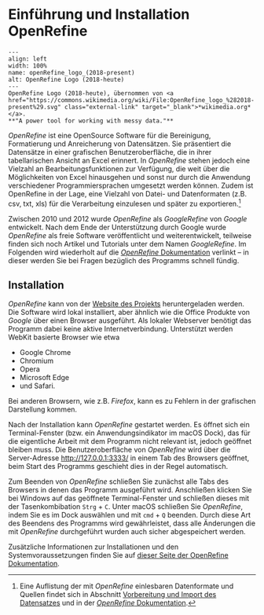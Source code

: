 # Einführung und Installation OpenRefine
```{figure} ../../assets/bereinigung/openRefine/einführung/OpenRefine_logo_(2018-present).svg
---
align: left
width: 100%
name: openRefine_logo_(2018-present)
alt: OpenRefine Logo (2018-heute)
---
OpenRefine Logo (2018-heute), übernommen von <a href="https://commons.wikimedia.org/wiki/File:OpenRefine_logo_%282018-present%29.svg" class="external-link" target="_blank">*wikimedia.org*</a>.
**"A power tool for working with messy data."**
```

*OpenRefine* ist eine OpenSource Software für die Bereinigung, Formatierung und Anreicherung von Datensätzen. Sie präsentiert die Datensätze in einer grafischen Benutzeroberfläche, die in ihrer tabellarischen Ansicht an Excel erinnert. In *OpenRefine* stehen jedoch eine Vielzahl an Bearbeitungsfunktionen zur Verfügung, die weit über die Möglichkeiten von Excel hinausgehen und sonst nur durch die Anwendung verschiedener Programmiersprachen umgesetzt werden können. Zudem ist OpenRefine in der Lage, eine Vielzahl von Datei- und Datenformaten (z.B. csv, txt, xls) für die Verarbeitung einzulesen und später zu exportieren.[^1]

Zwischen 2010 und 2012 wurde *OpenRefine* als *GoogleRefine* von *Google* entwickelt. Nach dem Ende der Unterstützung durch Google wurde *OpenRefine* als freie Software veröffentlicht und weiterentwickelt, teilweise finden sich noch Artikel und Tutorials unter dem Namen *GoogleRefine*. 
Im Folgenden wird wiederholt auf die <a href="https://openrefine.org/docs" class="external-link" target="_blank">*OpenRefine* Dokumentation</a> verlinkt – in dieser werden Sie bei Fragen bezüglich des Programms schnell fündig.

## Installation

*OpenRefine* kann von der <a href="https://openrefine.org/download" class="external-link" target="_blank">Website des Projekts</a> heruntergeladen werden. Die Software wird lokal installiert, aber ähnlich wie die Office Produkte von *Google* über einen Browser ausgeführt. Als lokaler Webserver benötigt das Programm dabei keine aktive Internetverbindung. Unterstützt werden WebKit basierte Browser wie etwa

- Google Chrome
- Chromium
- Opera
- Microsoft Edge
- und Safari.

Bei anderen Browsern, wie z.B. *Firefox*, kann es zu Fehlern in der grafischen Darstellung kommen.

Nach der Installation kann *OpenRefine* gestartet werden. Es öffnet sich ein Terminal-Fenster (bzw. ein Anwendungsindikator im macOS Dock), das für die eigentliche Arbeit mit dem Programm nicht relevant ist, jedoch geöffnet bleiben muss. Die Benutzeroberfläche von *OpenRefine* wird über die Server-Adresse <a href="http://127.0.0.1:3333/" class="external-link" target="_blank">http://127.0.0.1:3333/</a> in einem Tab des Browsers geöffnet, beim Start des Programms geschieht dies in der Regel automatisch. 

Zum Beenden von *OpenRefine* schließen Sie zunächst alle Tabs des Browsers in denen das Programm ausgeführt wird. Anschließen klicken Sie bei Windows auf das geöffnete Terminal-Fenster und schließen dieses mit der Tasenkombibation `Strg` + `C`. Unter macOS schließen Sie *OpenRefine*, indem Sie es im Dock auswählen und mit `cmd` + `Q` beenden. Durch diese Art des Beendens des Programms wird gewährleistet, dass alle Änderungen die mit *OpenRefine* durchgeführt wurden auch sicher abgespeichert werden.

Zusätzliche Informationen zur Installationen und den Systemvoraussetzungen finden Sie auf <a href="https://openrefine.org/docs/manual/installing" class="external-link" target="_blank">dieser Seite der OpenRefine Dokumentation</a>.

[^1]: Eine Auflistung der mit *OpenRefine* einlesbaren Datenformate und Quellen findet sich in Abschnitt [Vorbereitung und Import des Datensatzes](2_import.md) und in der <a href="https://openrefine.org/docs/manual/starting" class="external-link" target="_blank">*OpenRefine* Dokumentation</a>. 


